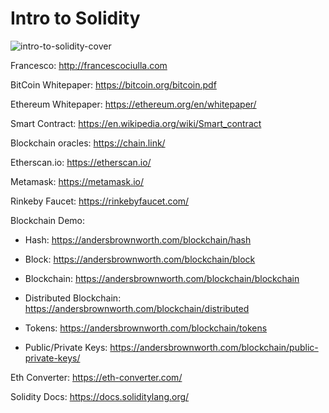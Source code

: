 # Intro to Solidity
![intro-to-solidity-cover](https://user-images.githubusercontent.com/18360871/170845753-ff2b339f-43c3-4190-8b9d-0a54c0bfc0b6.jpg)

Francesco: http://francescociulla.com

BitCoin Whitepaper: https://bitcoin.org/bitcoin.pdf

Ethereum Whitepaper: https://ethereum.org/en/whitepaper/

Smart Contract: https://en.wikipedia.org/wiki/Smart_contract

Blockchain oracles: https://chain.link/

Etherscan.io: https://etherscan.io/

Metamask: https://metamask.io/

Rinkeby Faucet: https://rinkebyfaucet.com/

Blockchain Demo:
- Hash: https://andersbrownworth.com/blockchain/hash
- Block: https://andersbrownworth.com/blockchain/block
- Blockchain: https://andersbrownworth.com/blockchain/blockchain
- Distributed Blockchain: https://andersbrownworth.com/blockchain/distributed
- Tokens: https://andersbrownworth.com/blockchain/tokens

- Public/Private Keys: https://andersbrownworth.com/blockchain/public-private-keys/

Eth Converter: https://eth-converter.com/

Solidity Docs: https://docs.soliditylang.org/
